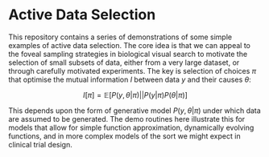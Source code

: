 # Active Data Selection
This repository contains a series of demonstrations of some simple examples of active data selection. The core idea is that we can appeal to the foveal sampling strategies in biological visual search to motivate the selection of small subsets of data, either from a very large dataset, or through carefully motivated experiments. The key is selection of choices $\pi$ that optimise the mutual information $I$ between data $y$ and their causes $\theta$:

$$ I[\pi] = \mathbb{E}\left[ P(y,\theta|\pi)||P(y|\pi)P(\theta|\pi) \right] $$

This depends upon the form of generative model $P(y,\theta|\pi)$ under which data are assumed to be generated. The demo routines here illustrate this for models that allow for simple function approximation, dynamically evolving functions, and in more complex models of the sort we might expect in clinical trial design.

